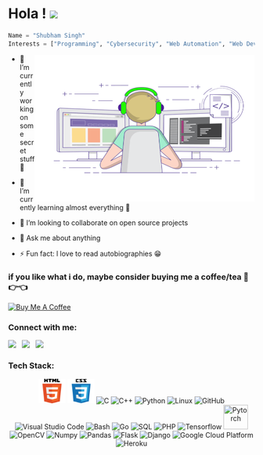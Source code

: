 # Hola ! <img src="https://raw.githubusercontent.com/MartinHeinz/MartinHeinz/master/wave.gif" width="30px">

```python
Name = "Shubham Singh"
Interests = ["Programming", "Cybersecurity", "Web Automation", "Web Dev", "PCB Design", "3D Printing", "Antenna Design", "Embedded Systems", "VLSI"]
```

<img align="right" alt="Coding" height = "300" width="450" src="https://github.com/PushpenderIndia/PushpenderIndia/blob/master/media/coding-gif.gif"> 

- 🔭 I’m currently working on some secret stuff 🤫

- 🌱 I’m currently learning almost everything 🤣

- 👯 I’m looking to collaborate on open source projects

- 💬 Ask me about anything

- ⚡ Fun fact: l love to read autobiographies 😁

### if you like what i do, maybe consider buying me a coffee/tea 🥺👉👈
<a href="https://www.buymeacoffee.com/techs4shubq" target="_blank"><img src="https://cdn.buymeacoffee.com/buttons/v2/default-red.png" alt="Buy Me A Coffee" width="150" ></a>



### Connect with me:
<div align=left>

<a href="https://twitter.com/SHUBHAM83827071" alt="@SHUBHAM83827071 twitter"><img src="https://img.icons8.com/color/48/000000/twitter--v1.png" ></a> &nbsp;
<a href="https://www.linkedin.com/in/shubham-singh-0598461aa/" alt="Shubham Singh | LinkedIn"><img src="https://img.icons8.com/fluent/48/000000/linkedin.png" ></a> &nbsp;
<a href="https://www.instagram.com/ssraj722/" alt="ssraj722 | Instagram"><img src="https://img.icons8.com/fluent/48/000000/instagram-new.png" ></a> &nbsp;
</div>


### Tech Stack:
<div align=center>  
<img src="https://raw.githubusercontent.com/github/explore/80688e429a7d4ef2fca1e82350fe8e3517d3494d/topics/html/html.png" title="HTML" height=50 width=55>
<img src="https://raw.githubusercontent.com/github/explore/80688e429a7d4ef2fca1e82350fe8e3517d3494d/topics/css/css.png" title="CSS" height=50 width=55>
<img src="https://img.icons8.com/color/50/000000/c-programming.png" title="C" >
<img src="https://img.icons8.com/color/48/000000/c-plus-plus-logo.png" title="C++" >
<img src="https://img.icons8.com/color/48/000000/python.png" title="Python" >
<img src="https://img.icons8.com/color/48/000000/linux.png" title="Linux" >
<img src="https://img.icons8.com/color/48/000000/github--v1.png" title="GitHub" >
<img src="https://img.icons8.com/color/48/000000/visual-studio-code-2019.png" title="Visual Studio Code" >
<img src="https://img.icons8.com/color/48/000000/bash.png" title="Bash" >
<img src="https://img.icons8.com/color/48/000000/go.png" title="Go" >
<img src="https://img.icons8.com/color/48/000000/mysql.png" title="SQL" >
<img src="https://img.icons8.com/color/48/000000/php.png" title="PHP" >
<img src="https://img.icons8.com/color/48/000000/tensorflow.png" title="Tensorflow" >
<img src="https://s3.us-east-2.amazonaws.com/aiworkbox/technology-images/pytorch_logo_200x200.png" title="Pytorch" height=50 width=50>
<img src="https://img.icons8.com/color/48/000000/opencv.png" title="OpenCV" >
<img src="https://img.icons8.com/color/48/000000/numpy.png" title="Numpy" >
<img src="https://img.icons8.com/color/48/000000/pandas.png" title="Pandas" >
<img src="https://img.icons8.com/color/48/000000/flask.png" title="Flask" >
<img src="https://img.icons8.com/color/48/000000/django.png" title="Django" >
<img src="https://img.icons8.com/color/48/000000/google-cloud.png" title="Google Cloud Platform" >
<img src="https://img.icons8.com/color/48/000000/heroku.png" title="Heroku" >

</div>

